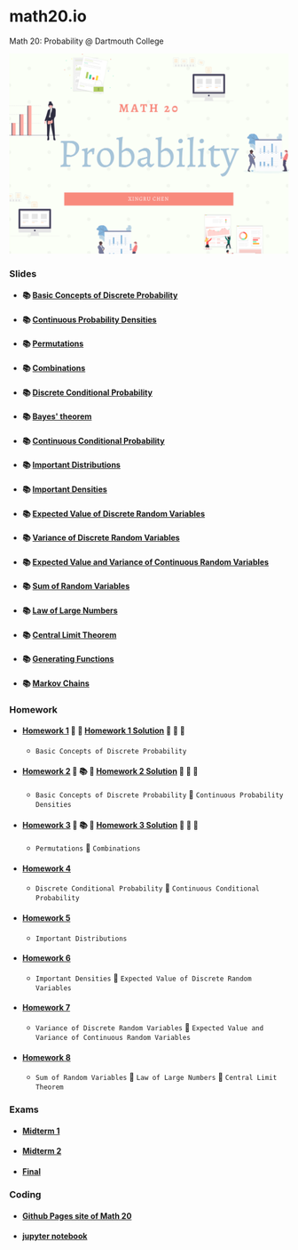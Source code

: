 # math20.io
Math 20: Probability @ Dartmouth College

<p align = "center" >
<img src="./images/Math 20.png" alt="" width="600">
</p>

### Slides

* #### :books: [Basic Concepts of Discrete Probability](https://github.com/fudab/math20.io/tree/master/slides/M20_Lec1.pdf)
* #### :books: [Continuous Probability Densities](https://github.com/fudab/math20.io/tree/master/slides/M20_Lec2.pdf)
* #### :books: [Permutations](https://github.com/fudab/math20.io/tree/master/slides/M20_Lec3.pdf)
* #### :books: [Combinations](https://github.com/fudab/math20.io/tree/master/slides/M20_Lec4.pdf)
* #### :books: [Discrete Conditional Probability](https://github.com/fudab/math20.io/tree/master/slides/M20_Lec5A.pdf)
* #### :books: [Bayes' theorem](https://github.com/fudab/math20.io/tree/master/slides/M20_Lec5B.pdf)
* #### :books: [Continuous Conditional Probability](https://github.com/fudab/math20.io/tree/master/slides/M20_Lec6.pdf)
* #### :books: [Important Distributions](https://github.com/fudab/math20.io/tree/master/slides/M20_Lec7A.pdf)
* #### :books: [Important Densities](https://github.com/fudab/math20.io/tree/master/slides/M20_Lec7B.pdf)
* #### :books: [Expected Value of Discrete Random Variables](https://github.com/fudab/math20.io/tree/master/slides/M20_Lec8.pdf)
* #### :books: [Variance of Discrete Random Variables](https://github.com/fudab/math20.io/tree/master/slides/M20_Lec9.pdf)
* #### :books: [Expected Value and Variance of Continuous Random Variables](https://github.com/fudab/math20.io/tree/master/slides/M20_Lec10.pdf)
* #### :books: [Sum of Random Variables](https://github.com/fudab/math20.io/tree/master/slides/M20_Lec11.pdf)
* #### :books: [Law of Large Numbers](https://github.com/fudab/math20.io/tree/master/slides/M20_Lec12A.pdf)
* #### :books: [Central Limit Theorem](https://github.com/fudab/math20.io/tree/master/slides/M20_Lec12B.pdf)
* #### :books: [Generating Functions](https://github.com/fudab/math20.io/tree/master/slides/M20_Lec13.pdf)
* #### :books: [Markov Chains](https://github.com/fudab/math20.io/tree/master/slides/M20_Lec14.pdf)


### Homework

* #### [Homework 1](https://github.com/fudab/math20.io/tree/master/homework/M20_HW1.pdf)  :thought_balloon: :thought_balloon: [Homework 1 Solution](https://github.com/fudab/math20.io/tree/master/homework/solution/M20_HW1_Solution.pdf) :thought_balloon: :100: :thought_balloon:
  * `Basic Concepts of Discrete Probability`
  
* #### [Homework 2](https://github.com/fudab/math20.io/tree/master/homework/M20_HW2.pdf) :thought_balloon: :books: :thought_balloon: [Homework 2 Solution](https://github.com/fudab/math20.io/tree/master/homework/solution/M20_HW2_Solution.pdf) :thought_balloon: :100: :thought_balloon:
  * `Basic Concepts of Discrete Probability` :icecream: `Continuous Probability Densities`
  
* #### [Homework 3](https://github.com/fudab/math20.io/tree/master/homework/M20_HW3.pdf) :thought_balloon: :books: :thought_balloon: [Homework 3 Solution](https://github.com/fudab/math20.io/tree/master/homework/solution/M20_HW3_Solution.pdf) :thought_balloon: :100: :thought_balloon:
  * `Permutations` :icecream: `Combinations`
  
* #### [Homework 4](https://github.com/fudab/math20.io/tree/master/homework/M20_HW4.pdf)
  * `Discrete Conditional Probability` :icecream: `Continuous Conditional Probability`
  
* #### [Homework 5](https://github.com/fudab/math20.io/tree/master/homework/M20_HW5.pdf)
  * `Important Distributions`

* #### [Homework 6](https://github.com/fudab/math20.io/tree/master/homework/M20_HW6.pdf)
  * `Important Densities` :icecream: `Expected Value of Discrete Random Variables`
  
* #### [Homework 7](https://github.com/fudab/math20.io/tree/master/homework/M20_HW7.pdf)
  * `Variance of Discrete Random Variables` :icecream: `Expected Value and Variance of Continuous Random Variables`
  
* #### [Homework 8](https://github.com/fudab/math20.io/tree/master/homework/M20_HW8.pdf)
  * `Sum of Random Variables` :icecream: `Law of Large Numbers` :icecream: `Central Limit Theorem`
  
### Exams

* #### [Midterm 1](https://github.com/fudab/math20.io/tree/master/exams/Midterm1.pdf)
* #### [Midterm 2](https://github.com/fudab/math20.io/tree/master/exams/Midterm2.pdf)
* #### [Final](https://github.com/fudab/math20.io/tree/master/exams/Final.pdf)

### Coding

* #### [Github Pages site of Math 20](https://fudab.github.io/math20) 

* #### [jupyter notebook](https://github.com/fudab/math20.io/tree/master/scripts)
